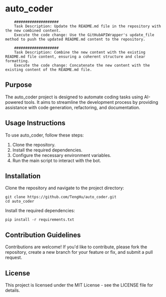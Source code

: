 # auto_coder

        ####################
        Task Description: Update the README.md file in the repository with the new combined content.
        Execute the code change: Use the GitHubAPIWrapper's update_file method to push the updated README.md content to the repository.

        ####################
        Task Description: Combine the new content with the existing README.md file content, ensuring a coherent structure and clear formatting.
        Execute the code change: Concatenate the new content with the existing content of the README.md file.

## Purpose
The auto_coder project is designed to automate coding tasks using AI-powered tools. It aims to streamline the development process by providing assistance with code generation, refactoring, and documentation.

## Usage Instructions
To use auto_coder, follow these steps:
1. Clone the repository.
2. Install the required dependencies.
3. Configure the necessary environment variables.
4. Run the main script to interact with the bot.

## Installation
Clone the repository and navigate to the project directory:
```
git clone https://github.com/TengHu/auto_coder.git
cd auto_coder
```
Install the required dependencies:
```
pip install -r requirements.txt
```

## Contribution Guidelines
Contributions are welcome! If you'd like to contribute, please fork the repository, create a new branch for your feature or fix, and submit a pull request.

## License
This project is licensed under the MIT License - see the LICENSE file for details.